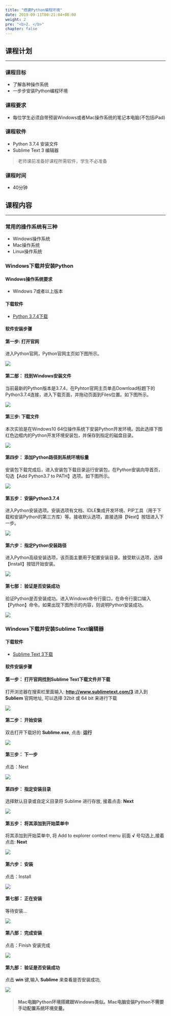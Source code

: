 ```yaml
---
title: "搭建Python编程环境"
date: 2019-09-11T00:21:04+08:00
weight: 2
pre: "<b>2. </b>"
chapter: false
---
```


## 课程计划
<hr/>

### 课程目标
- 了解各种操作系统
- 一步步安装Python编程环境

### 课程要求
- 每位学生必须自带预装Windows或者Mac操作系统的笔记本电脑(不包括iPad)

### 课程软件
- Python 3.7.4 安装文件
- Sublime Text 3 编辑器

> 老师课前准备好课程所需软件，学生不必准备

### 课程时间
- 40分钟

## 课程内容
<hr/>

### 常用的操作系统有三种
- Windows操作系统
- Mac操作系统
- Linux操作系统

### Windows下载并安装Python

#### Windows操作系统要求
- Windows 7或者以上版本

#### 下载软件
- [Python 3.7.4下载](https://www.python.org/downloads/windows/)

#### 软件安装步骤

#### 第一步: 打开官网

进入Python官网，Python官网主页如下图所示。

![](/images/environment_setup/01.png)

#### 第二部： 找到Windows安装文件

当前最新的Python版本是3.7.4，在Pyhton官网主页单击Download标题下的Python3.7.4连接，进入下载页面，并拖动页面到Files位置。如下图所示。

![](/images/environment_setup/02.png)

#### 第三步: 下载文件

本次实验是在Windows10 64位操作系统下安装Python开发环境。因此选择下图红色边框内的Python开发环境安装包，并保存到指定的磁盘目录。

![](/images/environment_setup/03.png)

#### 第四步： 添加Python路径到系统环境标量

安装包下载完成后，进入安装包下载目录运行安装包，在Python安装向导首页，勾选【Add Python3.7 to PATH】选项。如下图所示。

![](/images/environment_setup/04.jpg)

#### 第五步： 安装Python3.7.4

进入Python安装选项。安装选项有文档、IDLE集成开发环境、PIP工具（用于下载和安装Python的第三方库）等。接收默认选项，直接选择【Next】按钮进入下一步。

![](/images/environment_setup/05.jpg)

#### 第六步： 指定Python安装路径

进入Python高级安装选项，该页面主要用于配置安装目录。接受默认选项，选择【Install】按钮开始安装。

![](/images/environment_setup/06.jpg)

#### 第七部： 验证是否安装成功

验证Python是否安装成功。进入Windows命令行窗口，在命令行窗口输入【Python】命令。如果出现下图所示的内容，则说明Python安装成功。

![](/images/environment_setup/07.png)

### Windows下载并安装Sublime Text编辑器

#### 下载软件
- [Sublime Text 3下载](https://www.sublimetext.com/3)

#### 软件安装步骤

#### 第一步： 打开官网找到Sublime Text下载文件并下载

打开浏览器在搜索栏里面输入: **http://www.sublimetext.com/3** 进入到 **Subliem** 官网地址, 可以选择 32bit 或 64 bit 来进行下载

![](/images/sublime_environment_setup/01.png)

#### 第二步： 开始安装

双击打开下载好的 **Sublime.exe**, 点击: **运行**

![](/images/sublime_environment_setup/02.png)

#### 第三步： 下一步

点击：Next

![](/images/sublime_environment_setup/03.png)

#### 第四步： 指定安装目录

选择默认目录或自定义目录将 Sublime 进行存放, 接着点击: **Next**

![](/images/sublime_environment_setup/04.png)

#### 第五步： 将其添加到开始菜单中

将其添加到开始菜单中, 将 Add to explorer context menu 前面 **√** 号勾选上,接着点击: **Next**

![](/images/sublime_environment_setup/05.png)

#### 第六步： 安装

点击：Install

![](/images/sublime_environment_setup/06.png)

#### 第七部： 正在安装

等待安装...

![](/images/sublime_environment_setup/07.png)

#### 第八部： 完成安装

点击：Finish 安装完成

![](/images/sublime_environment_setup/08.png)

#### 第九部： 验证是否安装成功

点击 **win** 键,输入 **Sublime** 来查看是否安装成功,

![](/images/sublime_environment_setup/09.png)

> #### Mac电脑Python环境搭建跟Windows类似。Mac电脑安装Python不需要手动配置系统环境变量。